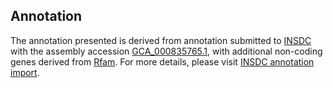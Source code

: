 

Annotation
----------

The annotation presented is derived from annotation submitted to
[INSDC](http://www.insdc.org) with the assembly accession
[GCA\_000835765.1](http://www.ebi.ac.uk/ena/data/view/GCA_000835765.1),
with additional non-coding genes derived from
[Rfam](http://rfam.xfam.org/). For more details, please visit [INSDC
annotation
import](http://ensemblgenomes.org/info/data/insdc_annotation).
